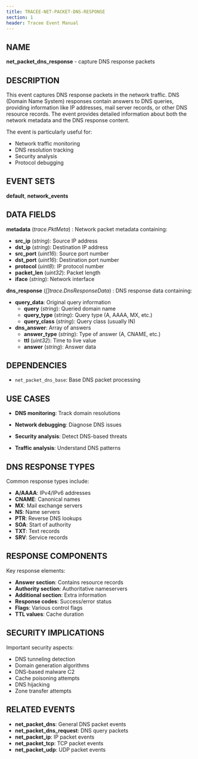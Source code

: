 ```yaml
---
title: TRACEE-NET-PACKET-DNS-RESPONSE
section: 1
header: Tracee Event Manual
---
```


## NAME

**net_packet_dns_response** - capture DNS response packets

## DESCRIPTION

This event captures DNS response packets in the network traffic. DNS (Domain Name System) responses contain answers to DNS queries, providing information like IP addresses, mail server records, or other DNS resource records. The event provides detailed information about both the network metadata and the DNS response content.

The event is particularly useful for:
- Network traffic monitoring
- DNS resolution tracking
- Security analysis
- Protocol debugging

## EVENT SETS

**default**, **network_events**

## DATA FIELDS

**metadata** (*trace.PktMeta*)
: Network packet metadata containing:
  - **src_ip** (*string*): Source IP address
  - **dst_ip** (*string*): Destination IP address
  - **src_port** (*uint16*): Source port number
  - **dst_port** (*uint16*): Destination port number
  - **protocol** (*uint8*): IP protocol number
  - **packet_len** (*uint32*): Packet length
  - **iface** (*string*): Network interface

**dns_response** (*[]trace.DnsResponseData*)
: DNS response data containing:
  - **query_data**: Original query information
    - **query** (*string*): Queried domain name
    - **query_type** (*string*): Query type (A, AAAA, MX, etc.)
    - **query_class** (*string*): Query class (usually IN)
  - **dns_answer**: Array of answers
    - **answer_type** (*string*): Type of answer (A, CNAME, etc.)
    - **ttl** (*uint32*): Time to live value
    - **answer** (*string*): Answer data

## DEPENDENCIES

- `net_packet_dns_base`: Base DNS packet processing

## USE CASES

- **DNS monitoring**: Track domain resolutions

- **Network debugging**: Diagnose DNS issues

- **Security analysis**: Detect DNS-based threats

- **Traffic analysis**: Understand DNS patterns

## DNS RESPONSE TYPES

Common response types include:

- **A/AAAA**: IPv4/IPv6 addresses
- **CNAME**: Canonical names
- **MX**: Mail exchange servers
- **NS**: Name servers
- **PTR**: Reverse DNS lookups
- **SOA**: Start of authority
- **TXT**: Text records
- **SRV**: Service records

## RESPONSE COMPONENTS

Key response elements:

- **Answer section**: Contains resource records
- **Authority section**: Authoritative nameservers
- **Additional section**: Extra information
- **Response codes**: Success/error status
- **Flags**: Various control flags
- **TTL values**: Cache duration

## SECURITY IMPLICATIONS

Important security aspects:

- DNS tunneling detection
- Domain generation algorithms
- DNS-based malware C2
- Cache poisoning attempts
- DNS hijacking
- Zone transfer attempts

## RELATED EVENTS

- **net_packet_dns**: General DNS packet events
- **net_packet_dns_request**: DNS query packets
- **net_packet_ip**: IP packet events
- **net_packet_tcp**: TCP packet events
- **net_packet_udp**: UDP packet events
